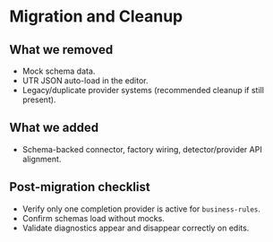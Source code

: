 # Migration and Cleanup

## What we removed
- Mock schema data.
- UTR JSON auto-load in the editor.
- Legacy/duplicate provider systems (recommended cleanup if still present).

## What we added
- Schema-backed connector, factory wiring, detector/provider API alignment.

## Post-migration checklist
- Verify only one completion provider is active for `business-rules`.
- Confirm schemas load without mocks.
- Validate diagnostics appear and disappear correctly on edits.
